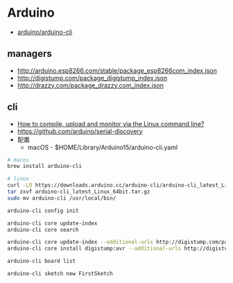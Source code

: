 # Arduino

* [arduino/arduino-cli](https://github.com/arduino/arduino-cli)

## managers
* http://arduino.esp8266.com/stable/package_esp8266com_index.json
* http://digistump.com/package_digistump_index.json
* http://drazzy.com/package_drazzy.com_index.json

## cli
* [How to compile, upload and monitor via the Linux command line?](https://arduino.stackexchange.com/questions/15893)
* https://github.com/arduino/serial-discovery
* 配置
  * macOS - $HOME/Library/Arduino15/arduino-cli.yaml
```bash
# macos
brew install arduino-cli

# linux
curl -LO https://downloads.arduino.cc/arduino-cli/arduino-cli_latest_Linux_64bit.tar.gz
tar zxvf arduino-cli_latest_Linux_64bit.tar.gz
sudo mv arduino-cli /usr/local/bin/

arduino-cli config init

arduino-cli core update-index
arduino-cli core search

arduino-cli core update-index --additional-urls http://digistump.com/package_digistump_index.json
arduino-cli core install digistump:avr --additional-urls http://digistump.com/package_digistump_index.json

arduino-cli board list

arduino-cli sketch new FirstSketch

```
